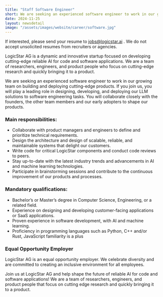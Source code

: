 ```yaml
---
title: "Staff Software Engineer"
short: We are seeking an experienced software engineer to work in our growing team on building and deploying cutting-edge products.
date: 2024-11-25
layout: newsdetail
image: "/assets/images/website/career/software.jpg"
---
```


If interested, please send your resume to jobs@logicstar.ai . We do not accept unsolicited resumes from recruiters or agencies.

LogicStar AG is a dynamic and innovative startup focused on developing cutting-edge reliable AI for code and software applications. We are a team of researchers, engineers, and product people who focus on cutting-edge research and quickly bringing it to a product.

We are seeking an experienced software engineer to work in our growing team on building and deploying cutting-edge products. If you join us, you will play a leading role in designing, developing, and deploying our LLM solutions to software engineering tasks. You will collaborate closely with the founders, the other team members and our early adopters to shape our products.

### Main responsibilities:
  - Collaborate with product managers and engineers to define and prioritize technical requirements.
  - Design the architecture and design of scalable, reliable, and maintainable systems that delight our customers.
  - Write code for critical LogicStar components and conduct code reviews to peers.
  - Stay up-to-date with the latest industry trends and advancements in AI and machine learning technologies.
  - Participate in brainstorming sessions and contribute to the continuous improvement of our products and processes.

### Mandatory qualifications:
  - Bachelor’s or Master’s degree in Computer Science, Engineering, or a related field.
  - Experience on designing and developing customer-facing applications or SaaS applications.
  - Proven experience in software development, with AI and machine learning.
  - Proficiency in programming languages such as Python,  C++ and/or Rust, JavaScript familiarity is a plus

### Equal Opportunity Employer
LogicStar AG is an equal opportunity employer. We celebrate diversity and are committed to creating an inclusive environment for all employees.

Join us at LogicStar AG and help shape the future of reliable AI for code and software applications! We are a team of researchers, engineers, and product people that focus on cutting edge research and quickly bringing it to a product.